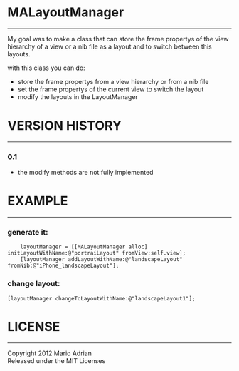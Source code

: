# MALayoutManager

---

My goal was to make a class that can store the frame propertys of the view hierarchy of a view or a nib file as a layout and to switch between this layouts. 

with this class you can do:

- store the frame propertys from a view hierarchy or from a nib file
- set the frame propertys of the current view to switch the layout
- modify the layouts in the LayoutManager

# VERSION HISTORY

---
### 0.1 

- the modify methods are not fully implemented


# EXAMPLE

---

### generate it:
  
	    layoutManager = [[MALayoutManager alloc] initLayoutWithName:@"portraiLayout" fromView:self.view];
        [layoutManager addLayoutWithName:@"landscapeLayout" fromNib:@"iPhone_landscapeLayout"];
        
### change layout:

    [layoutManager changeToLayoutWithName:@"landscapeLayout1"];
    
# LICENSE

---

Copyright 2012 Mario Adrian  
Released under the MIT Licenses

 
    